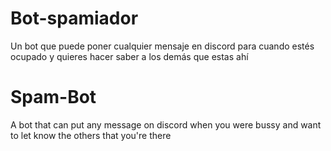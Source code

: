 # Bot-spamiador
Un bot que puede poner cualquier mensaje en discord para cuando estés ocupado y quieres hacer saber a los demás que estas ahí
# Spam-Bot
A bot that can put any message on discord when you were bussy and want to let know the others that you're there
